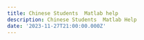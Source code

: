 ```yaml
---
title: Chinese Students  Matlab help
description: Chinese Students  Matlab Help
date: '2023-11-27T21:00:00.000Z'
---
```




